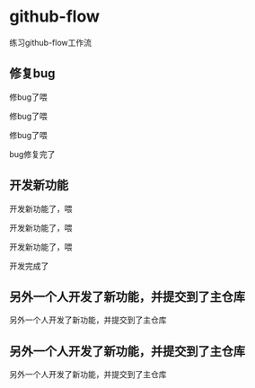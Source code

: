 # github-flow
练习github-flow工作流

## 修复bug

修bug了喂

修bug了喂

修bug了喂

bug修复完了

## 开发新功能

开发新功能了，喂

开发新功能了，喂

开发新功能了，喂

开发完成了

## 另外一个人开发了新功能，并提交到了主仓库

另外一个人开发了新功能，并提交到了主仓库

## 另外一个人开发了新功能，并提交到了主仓库

另外一个人开发了新功能，并提交到了主仓库
